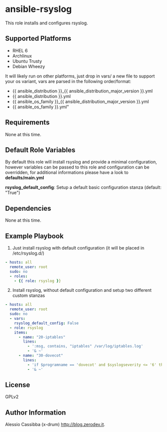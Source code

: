 ansible-rsyslog
=========

This role installs and configures rsyslog.

Supported Platforms
-------------------

* RHEL 6
* Archlinux
* Ubuntu Trusty
* Debian Wheezy

It will likely run on other platforms, just drop in vars/ a new file to support your os variant, vars are parsed in the following order/format:
* {{ ansible_distribution }}_{{ ansible_distribution_major_version }}.yml
* {{ ansible_distribution }}.yml
* {{ ansible_os_family }}_{{ ansible_distribution_major_version }}.yml
* {{ ansible_os_family }}.yml"

Requirements
------------

None at this time.

Default Role Variables
--------------

By default this role will install rsyslog and provide a minimal configuration, however variables can be passed to this role
and configuration can be overridden, for additional informations please have a look to **defaults/main.yml**


**rsyslog_default_config**: Setup a default basic configuration stanza (default: "True")


Dependencies
------------

None at this time.

Example Playbook
----------------
1) Just install rsyslog with default configuration (it will be placed in /etc/rsyslog.d/)
```yaml
- hosts: all
  remote_user: root
  sudo: no
  - roles: 
    - {{ role: rsyslog }}
```
2) Install rsyslog, without default configuration and setup two different custom stanzas
```yaml
- hosts: all
  remote_user: root
  sudo: no
  - vars:
    rsyslog_default_config: False
  - role: rsyslog
    items:
      - name: "20-iptables"
        lines: 
          - ':msg, contains, "iptables" /var/log/iptables.log'
          - '& ~'
      - name: "30-dovecot"
        lines: 
          - 'if $programname == 'dovecot' and $syslogseverity <= '6' then ~'
          - '& ~'
```

License
-------

GPLv2

Author Information
------------------

Alessio Cassibba (x-drum) http://blog.zerodev.it.
